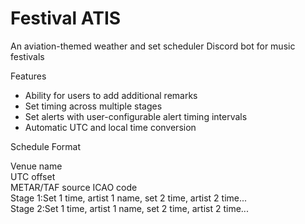 # Festival ATIS

An aviation-themed weather and set scheduler Discord bot for music festivals

Features

- Ability for users to add additional remarks
- Set timing across multiple stages
- Set alerts with user-configurable alert timing intervals
- Automatic UTC and local time conversion


Schedule Format

Venue name  
UTC offset  
METAR/TAF source ICAO code  
Stage 1:Set 1 time, artist 1 name, set 2 time, artist 2 time...  
Stage 2:Set 1 time, artist 1 name, set 2 time, artist 2 time...


